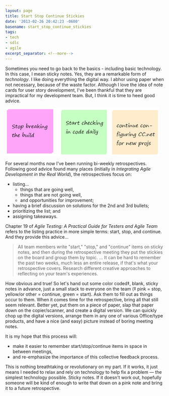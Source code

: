 ```yaml
---
layout: page
title: Start Stop Continue Stickies
date: '2013-02-26 20:42:23 -0600'
basename: start_stop_continue_stickies
tags:
- tech
- sdlc
- agile
excerpt_separator: <!--more-->
---
```



Sometimes you need to go back to the basics - including basic technology. In
this case, I mean sticky notes. Yes, they are a remarkable form of _technology_.
I like doing everything the digital way. I abhor using paper when not necessary,
because of the waste factor. Although I love the idea of note cards for user
story development, I've been thankful that they are impractical for my
development team. But, I think it is time to heed good advice.

![startStopContinueStickies.png](/images/startStopContinueStickies.png)

<!--more-->

For several months now I've been running bi-weekly retrospectives. Following
good advice found many places (initially in _Integrating Agile Development in
the Real World_), the retrospectives focus on:

* listing&hellip;
  * things that are going well,
  * things that are not going well,
  * and opportunities for improvement;
* having a brief discussion on solutions for the 2nd and 3rd bullets;
* prioritizing the list; and
* assigning takeaways.

Chapter 19 of _Agile Testing: A Practical Guide for Testers and Agile Team_
refers to the listing practice in more simple terms: start, stop, and continue.
And they provide this advice&hellip;

> All team members write "start," "stop," and "continue" items on sticky notes,
> and then during the retrospective meeting they put the stickies on the board
> and group them by topic. &hellip; It can be  hard to remember the past two
> weeks, much less an entire release, if that's what your retrospective covers.
> Research different creative approaches to reflecting on your team's
> experiences.

How obvious and true! So let's hand out some color coded‡, blank, sticky notes
in advance, just a small stack to everyone on the team (‡ pink = stop, yellow/or
other = continue, green = start). Ask them to fill out as things occur to them.
When it comes time for the retrospective, bring all that still seem relevant.
Better yet, put them on a piece of paper, slap that paper down on the
copier/scanner, and create a digital version. We can quickly chop up the digital
versions, arrange them in any one of various Office/type products, and have a
nice (and easy) picture instead of boring meeting notes.

It is my hope that this process will:

* make it easier to remember start/stop/continue items in space in between
  meetings,
* and re-emphasize  the importance of this collective feedback process.

This is nothing breathtaking or revolutionary on my part. If it works, it just
means I needed to relax and rely on technology to help fix a problem &mdash; the
simplest technology possible. Sticky notes. If it doesn't work out, hopefully
someone will be kind of enough to write that down on a pink note and bring it to
a future retrospective.
